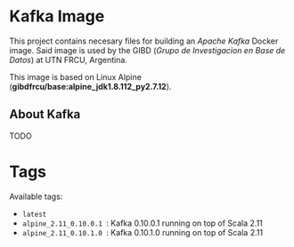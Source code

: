 # Kafka Image

This project contains necesary files for building an *Apache Kafka* Docker image.
Said image is used by the GIBD (_Grupo de Investigacion en Base de Datos_) at UTN FRCU, Argentina.

This image is based on Linux Alpine (**gibdfrcu/base:alpine_jdk1.8.112_py2.7.12**).

## About Kafka

TODO


# Tags
Available tags:
- ```latest```
- ```alpine_2.11_0.10.0.1 ```: Kafka 0.10.0.1 running on top of Scala 2.11
- ```alpine_2.11_0.10.1.0 ```: Kafka 0.10.1.0 running on top of Scala 2.11
